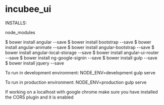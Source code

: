 # incubee_ui

INSTALLS:

node_modules

$ bower install angular --save
$ bower install bootstrap --save
$ bower install angular-animate --save
$ bower install angular-bootstrap --save
$ bower install angular-local-storage --save
$ bower install angular-ui-router --save
$ bower install ng-google-signin --save
$ bower install gulp --save
$ bower install jquery --save

To run in development environment: NODE_ENV=development gulp serve

To run in production environment: NODE_ENV=production gulp serve

If working on a localhost with google chrome make sure you have installed the CORS plugin and it is enabled



